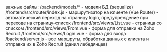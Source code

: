 важные файлы:
/backend/models/* - модели БД (sequalize)
/frontend/src/router/index.js - маршрутизатор на клиенте (Vue Router) - автоматический переход на страницу login, предупреждение при переходе на страницу-список
/frontend/src/views/List.vue - страница со списком
/frontend/src/views/From.vue - форма для отправки на Zoho Recruit
/frontend/src/views/Login.vue - форма для входа
/backend/server.js - все маршруты, обработка данных с клиента и отправка их в Zoho Recruit (данил лебедянцев)
